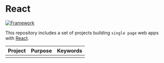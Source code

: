 # React

[![Framework](https://img.shields.io/badge/Framework-React-61DAFB?style=flat&logo=React)](https://reactjs.org/)

This repository includes a set of projects building `single page` web apps with [React](https://reactjs.org/).

| Project | Purpose | Keywords |
|---------|---------|----------|
|  |  |  |
